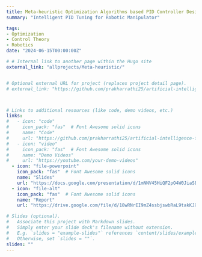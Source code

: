 ```yaml
---
title: Meta-heuristic Optimization Algorithms based PID Controller Design for a 5-DOF Robotic Manipulator
summary: "Intelligent PID Tuning for Robotic Manipulator"

tags:
- Optimization
- Control Theory
- Robotics
date: "2024-06-15T00:00:00Z"

# # Internal link to another page within the Hugo site
external_link: "allprojects/Meta-heuristic/"


# Optional external URL for project (replaces project detail page).
# external_link: "https://github.com/prakharrathi25/artificial-intelligence-for-trading"



# Links to additional resources (like code, demo videos, etc.)
links:
#   - icon: "code"
#     icon_pack: "fas"  # Font Awesome solid icons
#     name: "Code"
#     url: "https://github.com/prakharrathi25/artificial-intelligence-for-trading"
#   - icon: "video"
#     icon_pack: "fas"  # Font Awesome solid icons
#     name: "Demo Videos"
#     url: "https://youtube.com/your-demo-videos"
  - icon: "file-powerpoint"
    icon_pack: "fas"  # Font Awesome solid icons
    name: "Slides"
    url: "https://docs.google.com/presentation/d/1mNNV45HiQF2pO4W0JiaSBDtBOCeQccra/edit#slide=id.p1"
  - icon: "file-alt"
    icon_pack: "fas"  # Font Awesome solid icons
    name: "Report"
    url: "https://drive.google.com/file/d/18wRNrEI9mZ4ssbjswbRaL9takKJXozxU/view"

# Slides (optional).
#   Associate this project with Markdown slides.
#   Simply enter your slide deck's filename without extension.
#   E.g. `slides = "example-slides"` references `content/slides/example-slides.md`.
#   Otherwise, set `slides = ""`.
slides: ""
---
```

